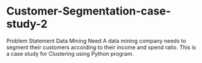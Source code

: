 # Customer-Segmentation-case-study-2
Problem Statement Data Mining Need 
  A data mining company needs to segment their customers according to their income and spend ratio. 
  This is a case study for Clustering using Python program.
